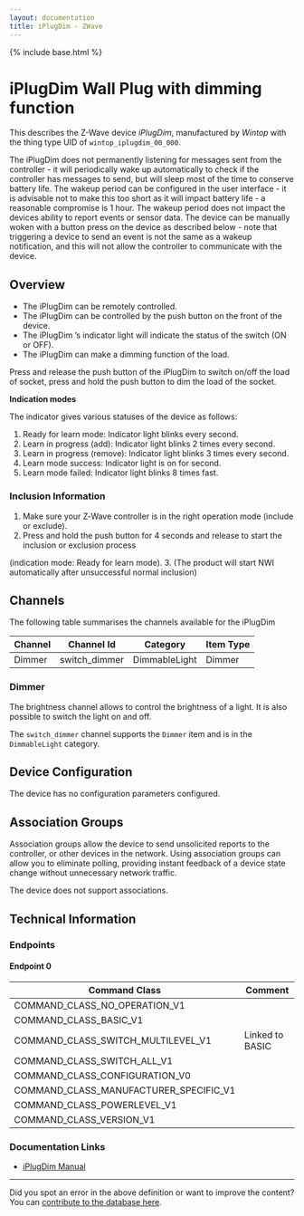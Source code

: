 ```yaml
---
layout: documentation
title: iPlugDim - ZWave
---
```


{% include base.html %}

# iPlugDim Wall Plug with dimming function
This describes the Z-Wave device *iPlugDim*, manufactured by *Wintop* with the thing type UID of ```wintop_iplugdim_00_000```.

The iPlugDim does not permanently listening for messages sent from the controller - it will periodically wake up automatically to check if the controller has messages to send, but will sleep most of the time to conserve battery life. The wakeup period can be configured in the user interface - it is advisable not to make this too short as it will impact battery life - a reasonable compromise is 1 hour. The wakeup period does not impact the devices ability to report events or sensor data. The device can be manually woken with a button press on the device as described below - note that triggering a device to send an event is not the same as a wakeup notification, and this will not allow the controller to communicate with the device.

## Overview

- The iPlugDim can be remotely controlled.
- The iPlugDim can be controlled by the push button on the front of the device.
- The iPlugDim ’s indicator light will indicate the status of the switch (ON or OFF).
- The iPlugDim can make a dimming function of the load.

Press and release the push button of the iPlugDim to switch on/off the load of socket, press and hold the push button to dim the load of the socket.

**Indication modes**

The indicator gives various statuses of the device as follows:

1. Ready for learn mode: Indicator light blinks every second.
2. Learn in progress (add): Indicator light blinks 2 times every second.
3. Learn in progress (remove): Indicator light blinks 3 times every second.
4. Learn mode success: Indicator light is on for second.
5. Learn mode failed: Indicator light blinks 8 times fast.

### Inclusion Information

1. Make sure your Z‐Wave controller is in the right operation mode (include or exclude).
2. Press and hold the push button for 4 seconds and release to start the inclusion or exclusion process
  
  (indication mode: Ready for learn mode).
3. (The product will start NWI automatically after unsuccessful normal inclusion)

## Channels

The following table summarises the channels available for the iPlugDim

| Channel | Channel Id | Category | Item Type |
|---------|------------|----------|-----------|
| Dimmer | switch_dimmer | DimmableLight | Dimmer | 

### Dimmer

The brightness channel allows to control the brightness of a light.
            It is also possible to switch the light on and off.
        

The ```switch_dimmer``` channel supports the ```Dimmer``` item and is in the ```DimmableLight``` category.



## Device Configuration

The device has no configuration parameters configured.

## Association Groups

Association groups allow the device to send unsolicited reports to the controller, or other devices in the network. Using association groups can allow you to eliminate polling, providing instant feedback of a device state change without unnecessary network traffic.

The device does not support associations.
## Technical Information

### Endpoints

#### Endpoint 0

| Command Class | Comment |
|---------------|---------|
| COMMAND_CLASS_NO_OPERATION_V1| |
| COMMAND_CLASS_BASIC_V1| |
| COMMAND_CLASS_SWITCH_MULTILEVEL_V1| Linked to BASIC|
| COMMAND_CLASS_SWITCH_ALL_V1| |
| COMMAND_CLASS_CONFIGURATION_V0| |
| COMMAND_CLASS_MANUFACTURER_SPECIFIC_V1| |
| COMMAND_CLASS_POWERLEVEL_V1| |
| COMMAND_CLASS_VERSION_V1| |

### Documentation Links

* [iPlugDim Manual](http://www.cd-jackson.com/zwave_device_uploads/698/iplugdim.pdf)

---

Did you spot an error in the above definition or want to improve the content?
You can [contribute to the database here](http://www.cd-jackson.com/index.php/zwave/zwave-device-database/zwave-device-list/devicesummary/698).
